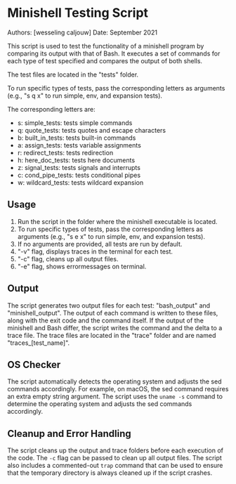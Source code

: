 # Minishell Testing Script

Authors: [wesseling caljouw]
Date: September 2021

This script is used to test the functionality of a minishell program by comparing its output with that of Bash. It executes a set of commands for each type of test specified and compares the output of both shells.

The test files are located in the "tests" folder.

To run specific types of tests, pass the corresponding letters as arguments (e.g., "s q x" to run simple, env, and expansion tests).

The corresponding letters are:
- s: simple_tests: tests simple commands
- q: quote_tests: tests quotes and escape characters
- b: built_in_tests: tests built-in commands
- a: assign_tests: tests variable assignments
- r: redirect_tests: tests redirection
- h: here_doc_tests: tests here documents
- z: signal_tests: tests signals and interrupts
- c: cond_pipe_tests: tests conditional pipes
- w: wildcard_tests: tests wildcard expansion


## Usage

1. Run the script in the folder where the minishell executable is located.
2. To run specific types of tests, pass the corresponding letters as arguments (e.g., "s e x" to run simple, env, and expansion tests).
3. If no arguments are provided, all tests are run by default.
4. "-v" flag, displays traces in the terminal for each test.
5. "-c" flag, cleans up all output files.
6. "-e" flag, shows errormessages on terminal.

## Output

The script generates two output files for each test: "bash_output" and "minishell_output". The output of each command is written to these files, along with the exit code and the command itself. If the output of the minishell and Bash differ, the script writes the command and the delta to a trace file.
The trace files are located in the "trace" folder and are named "traces_[test_name]".

## OS Checker

The script automatically detects the operating system and adjusts the sed commands accordingly. For example, on macOS, the sed command requires an extra empty string argument. The script uses the `uname -s` command to determine the operating system and adjusts the sed commands accordingly.

## Cleanup and Error Handling

The script cleans up the output and trace folders before each execution of the code. The `-c` flag can be passed to clean up all output files.
The script also includes a commented-out `trap` command that can be used to ensure that the temporary directory is always cleaned up if the script crashes.